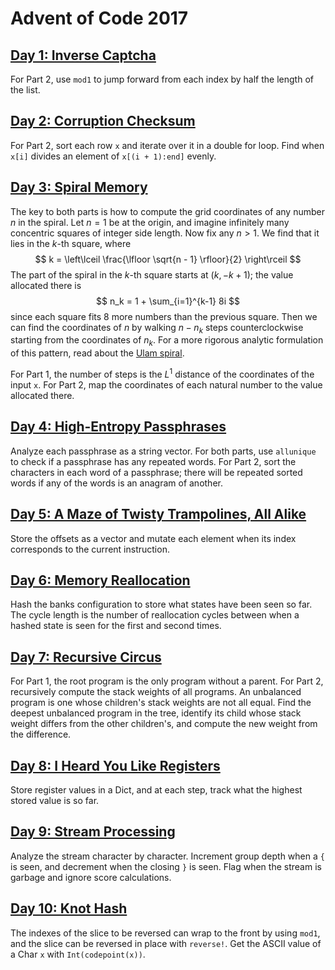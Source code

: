 # Advent of Code 2017

## [Day 1: Inverse Captcha](https://adventofcode.com/2017/day/1)

For Part 2, use `mod1` to jump forward from each index by half the length of the list.

## [Day 2: Corruption Checksum](https://adventofcode.com/2017/day/2)

For Part 2, sort each row `x` and iterate over it in a double for loop.
Find when `x[i]` divides an element of `x[(i + 1):end]` evenly.

## [Day 3: Spiral Memory](https://adventofcode.com/2017/day/3)

The key to both parts is how to compute the grid coordinates of any number $n$ in the spiral.
Let $n = 1$ be at the origin, and imagine infinitely many concentric squares of integer side length.
Now fix any $n > 1$.
We find that it lies in the $k$-th square, where
$$
k = \left\lceil \frac{\lfloor \sqrt{n - 1} \rfloor}{2} \right\rceil
$$
The part of the spiral in the $k$-th square starts at $(k, -k + 1)$; the value allocated there is
$$
n_k = 1 + \sum_{i=1}^{k-1} 8i
$$
since each square fits 8 more numbers than the previous square.
Then we can find the coordinates of $n$ by walking $n - n_k$ steps counterclockwise starting from the coordinates of $n_k$.
For a more rigorous analytic formulation of this pattern, read about the [Ulam spiral](https://en.wikipedia.org/wiki/Ulam_spiral).

For Part 1, the number of steps is the $L^1$ distance of the coordinates of the input `x`.
For Part 2, map the coordinates of each natural number to the value allocated there.

## [Day 4: High-Entropy Passphrases](https://adventofcode.com/2017/day/4)

Analyze each passphrase as a string vector.
For both parts, use `allunique` to check if a passphrase has any repeated words.
For Part 2, sort the characters in each word of a passphrase; there will be repeated sorted words if any of the words is an anagram of another.

## [Day 5: A Maze of Twisty Trampolines, All Alike](https://adventofcode.com/2017/day/5)

Store the offsets as a vector and mutate each element when its index corresponds to the current instruction.

## [Day 6: Memory Reallocation](https://adventofcode.com/2017/day/6)

Hash the banks configuration to store what states have been seen so far.
The cycle length is the number of reallocation cycles between when a hashed state is seen for the first and second times.

## [Day 7: Recursive Circus](https://adventofcode.com/2017/day/7)

For Part 1, the root program is the only program without a parent.
For Part 2, recursively compute the stack weights of all programs.
An unbalanced program is one whose children's stack weights are not all equal.
Find the deepest unbalanced program in the tree, identify its child whose stack weight differs from the other children's, and compute the new weight from the difference.

## [Day 8: I Heard You Like Registers](https://adventofcode.com/2017/day/8)

Store register values in a Dict, and at each step, track what the highest stored value is so far.

## [Day 9: Stream Processing](https://adventofcode.com/2017/day/9)

Analyze the stream character by character.
Increment group depth when a `{` is seen, and decrement when the closing `}` is seen.
Flag when the stream is garbage and ignore score calculations.

## [Day 10: Knot Hash](https://adventofcode.com/2017/day/10)

The indexes of the slice to be reversed can wrap to the front by using `mod1`, and the slice can be reversed in place with `reverse!`.
Get the ASCII value of a Char `x` with `Int(codepoint(x))`.
